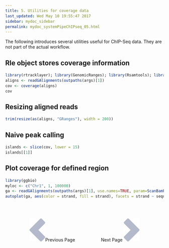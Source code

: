 ```yaml
---
title: 5. Utilities for coverage data
last_updated: Wed May 10 19:55:47 2017
sidebar: mydoc_sidebar
permalink: mydoc_systemPipeChIPseq_05.html
---
```


The following introduces several utilities useful for ChIP-Seq data. They are not part of the actual
workflow.

## Rle object stores coverage information

```r
library(rtracklayer); library(GenomicRanges); library(Rsamtools); library(GenomicAlignments)
aligns <- readGAlignments(outpaths(args)[1])
cov <- coverage(aligns)
cov
```

## Resizing aligned reads

```r
trim(resize(as(aligns, "GRanges"), width = 200))
```

## Naive peak calling

```r
islands <- slice(cov, lower = 15)
islands[[1]]
```

## Plot coverage for defined region

```r
library(ggbio)
myloc <- c("Chr1", 1, 100000)
ga <- readGAlignments(outpaths(args)[1], use.names=TRUE, param=ScanBamParam(which=GRanges(myloc[1], IRanges(as.numeric(myloc[2]), as.numeric(myloc[3])))))
autoplot(ga, aes(color = strand, fill = strand), facets = strand ~ seqnames, stat = "coverage")
```

<br><br><center><a href="mydoc_systemPipeChIPseq_04.html"><img src="images/left_arrow.png" alt="Previous page."></a>Previous Page &nbsp; &nbsp; &nbsp; &nbsp; &nbsp; &nbsp; &nbsp; &nbsp; &nbsp; &nbsp; Next Page
<a href="mydoc_systemPipeChIPseq_06.html"><img src="images/right_arrow.png" alt="Next page."></a></center>
